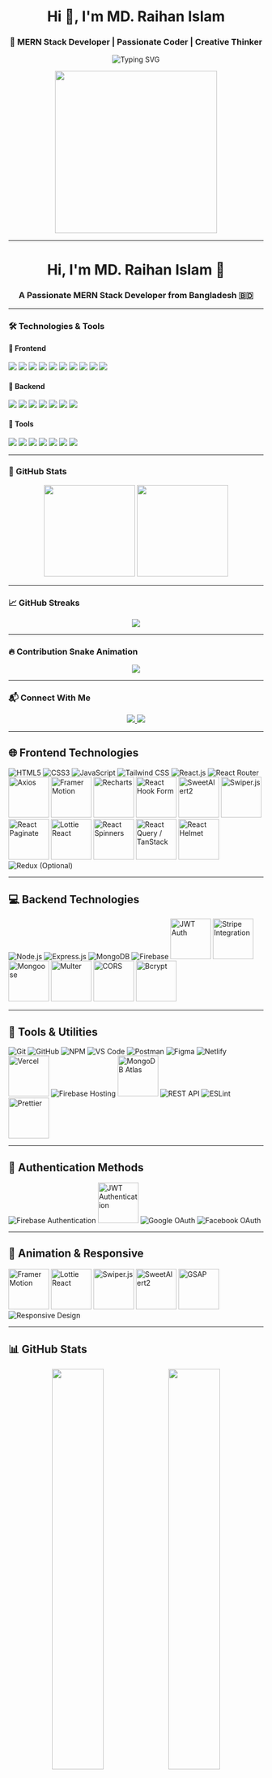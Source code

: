<h1 align="center">Hi 👋, I'm MD. Raihan Islam</h1>
<h3 align="center">🚀 MERN Stack Developer | Passionate Coder | Creative Thinker</h3>

<p align="center">
  <img src="https://readme-typing-svg.demolab.com?font=Fira+Code&size=24&duration=3000&pause=1000&center=true&vCenter=true&width=600&lines=Full+Stack+Developer;MERN+Stack+Expert;Open+Source+Lover;Always+Learning+New+Things..." alt="Typing SVG" />
</p>

<p align="center">
  <img src="https://media.giphy.com/media/qgQUggAC3Pfv687qPC/giphy.gif" width="320" />
</p>

---
<h1 align="center">Hi, I'm MD. Raihan Islam 👋</h1>
<h3 align="center">A Passionate MERN Stack Developer from Bangladesh 🇧🇩</h3>

---

### 🛠️ Technologies & Tools

#### 🧩 Frontend
<p align="left">
  <img src="https://img.shields.io/badge/HTML5-E34F26?style=for-the-badge&logo=html5&logoColor=white"/>
  <img src="https://img.shields.io/badge/CSS3-1572B6?style=for-the-badge&logo=css3&logoColor=white"/>
  <img src="https://img.shields.io/badge/JavaScript-F7DF1E?style=for-the-badge&logo=javascript&logoColor=black"/>
  <img src="https://img.shields.io/badge/Tailwind_CSS-38B2AC?style=for-the-badge&logo=tailwind-css&logoColor=white"/>
  <img src="https://img.shields.io/badge/React-20232A?style=for-the-badge&logo=react&logoColor=61DAFB"/>
  <img src="https://img.shields.io/badge/React_Router-CA4245?style=for-the-badge&logo=react-router&logoColor=white"/>
  <img src="https://img.shields.io/badge/Framer_Motion-E10098?style=for-the-badge&logo=framer&logoColor=white"/>
  <img src="https://img.shields.io/badge/Recharts-FF8042?style=for-the-badge&logo=recharts&logoColor=white"/>
  <img src="https://img.shields.io/badge/Swiper.js-6332F6?style=for-the-badge&logo=swiper&logoColor=white"/>
  <img src="https://img.shields.io/badge/Lottie-000000?style=for-the-badge&logo=lottie&logoColor=white"/>
</p>

#### 🧠 Backend
<p align="left">
  <img src="https://img.shields.io/badge/Node.js-339933?style=for-the-badge&logo=nodedotjs&logoColor=white"/>
  <img src="https://img.shields.io/badge/Express.js-404D59?style=for-the-badge"/>
  <img src="https://img.shields.io/badge/MongoDB-4EA94B?style=for-the-badge&logo=mongodb&logoColor=white"/>
  <img src="https://img.shields.io/badge/Firebase-FFCA28?style=for-the-badge&logo=firebase&logoColor=black"/>
  <img src="https://img.shields.io/badge/Stripe-635BFF?style=for-the-badge&logo=stripe&logoColor=white"/>
  <img src="https://img.shields.io/badge/JWT-000000?style=for-the-badge&logo=JSON%20web%20tokens&logoColor=white"/>
  <img src="https://img.shields.io/badge/Multer-ff8800?style=for-the-badge"/>
</p>

#### 🧰 Tools
<p align="left">
  <img src="https://img.shields.io/badge/Git-F05032?style=for-the-badge&logo=git&logoColor=white"/>
  <img src="https://img.shields.io/badge/GitHub-181717?style=for-the-badge&logo=github&logoColor=white"/>
  <img src="https://img.shields.io/badge/VS_Code-007ACC?style=for-the-badge&logo=visual-studio-code&logoColor=white"/>
  <img src="https://img.shields.io/badge/Postman-FF6C37?style=for-the-badge&logo=postman&logoColor=white"/>
  <img src="https://img.shields.io/badge/Figma-F24E1E?style=for-the-badge&logo=figma&logoColor=white"/>
  <img src="https://img.shields.io/badge/Vercel-000000?style=for-the-badge&logo=vercel&logoColor=white"/>
  <img src="https://img.shields.io/badge/Netlify-00C7B7?style=for-the-badge&logo=netlify&logoColor=white"/>
</p>

---

### 🚀 GitHub Stats

<p align="center">
  <img src="https://github-readme-stats.vercel.app/api?username=mdraihanislam&show_icons=true&theme=radical" height="180"/>
  <img src="https://github-readme-stats.vercel.app/api/top-langs/?username=mdraihanislam&layout=compact&theme=radical" height="180"/>
</p>

---

### 📈 GitHub Streaks

<p align="center">
  <img src="https://streak-stats.demolab.com?user=mdraihanislam&theme=radical&hide_border=true"/>
</p>

---

### 🔥 Contribution Snake Animation

<p align="center">
  <img src="https://raw.githubusercontent.com/mdraihanislam/mdraihanislam/output/github-contribution-grid-snake.svg" />
</p>

---

### 📬 Connect With Me

<p align="center">
  <a href="https://www.linkedin.com/in/mdraihanislam/" target="_blank">
    <img src="https://img.shields.io/badge/LinkedIn-blue?style=for-the-badge&logo=linkedin&logoColor=white"/>
  </a>
  <a href="mailto:mdraihanislam.dev@gmail.com">
    <img src="https://img.shields.io/badge/Gmail-red?style=for-the-badge&logo=gmail&logoColor=white"/>
  </a>
</p>

---



## 🌐 Frontend Technologies

<p align="left">
  <img src="https://img.icons8.com/color/96/html-5.png" title="HTML5"/>
  <img src="https://img.icons8.com/color/96/css3.png" title="CSS3"/>
  <img src="https://img.icons8.com/color/96/javascript.png" title="JavaScript"/>
  <img src="https://img.icons8.com/external-tal-revivo-color-tal-revivo/96/external-tailwind-css-a-utility-first-css-framework-for-rapid-ui-development-logo-color-tal-revivo.png" title="Tailwind CSS"/>
  <img src="https://img.icons8.com/color/96/react-native.png" title="React.js"/>
  <img src="https://img.icons8.com/external-tal-revivo-color-tal-revivo/96/external-react-router-a-collection-of-navigational-components-that-compose-declaratively-logo-color-tal-revivo.png" title="React Router"/>
  <img src="https://cdn.worldvectorlogo.com/logos/axios-1.svg" width="80" title="Axios"/>
  <img src="https://seeklogo.com/images/F/framer-motion-logo-DA1E33CAA1-seeklogo.com.png" width="80" title="Framer Motion"/>
  <img src="https://recharts.org/assets/logo.png" width="80" title="Recharts"/>
  <img src="https://avatars.githubusercontent.com/u/69983066?s=200&v=4" width="80" title="React Hook Form"/>
  <img src="https://cdn.worldvectorlogo.com/logos/sweetalert.svg" width="80" title="SweetAlert2"/>
  <img src="https://swiperjs.com/images/logo.svg" width="80" title="Swiper.js"/>
  <img src="https://miro.medium.com/v2/resize:fit:320/1*zY-8iYjSxCSsy6Xk_VhYVw.png" width="80" title="React Paginate"/>
  <img src="https://upload.wikimedia.org/wikipedia/commons/thumb/1/10/LottieLogo_Color.svg/1024px-LottieLogo_Color.svg.png" width="80" title="Lottie React"/>
  <img src="https://raw.githubusercontent.com/danilowoz/react-content-loader/master/logo.png" width="80" title="React Spinners"/>
  <img src="https://raw.githubusercontent.com/tanstack/query/7c2fc11ca70761f21e9cd367d0976ae242c82302/media/logo.png" width="80" title="React Query / TanStack"/>
  <img src="https://seeklogo.com/images/R/react-helmet-logo-8A2E49C90D-seeklogo.com.png" width="80" title="React Helmet"/>
  <img src="https://img.icons8.com/color/96/redux.png" title="Redux (Optional)"/>
</p>

---

## 💻 Backend Technologies

<p align="left">
  <img src="https://img.icons8.com/color/96/nodejs.png" title="Node.js"/>
  <img src="https://img.icons8.com/ios-filled/100/express-js.png" title="Express.js"/>
  <img src="https://img.icons8.com/color/96/mongodb.png" title="MongoDB"/>
  <img src="https://img.icons8.com/color/96/firebase.png" title="Firebase"/>
  <img src="https://jwt.io/img/pic_logo.svg" width="80" title="JWT Auth"/>
  <img src="https://cdn.worldvectorlogo.com/logos/stripe-4.svg" width="80" title="Stripe Integration"/>
  <img src="https://seeklogo.com/images/M/mongoose-logo-68B7CCE703-seeklogo.com.png" width="80" title="Mongoose"/>
  <img src="https://avatars.githubusercontent.com/u/59577263?s=200&v=4" width="80" title="Multer"/>
  <img src="https://upload.wikimedia.org/wikipedia/commons/thumb/5/5a/CORS_Logo.svg/2560px-CORS_Logo.svg.png" width="80" title="CORS"/>
  <img src="https://seeklogo.com/images/B/bcrypt-logo-F1E9ED2645-seeklogo.com.png" width="80" title="Bcrypt"/>
</p>

---

## 🧰 Tools & Utilities

<p align="left">
  <img src="https://img.icons8.com/color/96/git.png" title="Git"/>
  <img src="https://img.icons8.com/glyph-neue/96/github.png" title="GitHub"/>
  <img src="https://img.icons8.com/color/96/npm.png" title="NPM"/>
  <img src="https://img.icons8.com/color/96/visual-studio-code-2019.png" title="VS Code"/>
  <img src="https://img.icons8.com/external-tal-revivo-shadow-tal-revivo/96/external-postman-is-the-only-complete-api-development-environment-logo-shadow-tal-revivo.png" title="Postman"/>
  <img src="https://img.icons8.com/color/96/figma--v1.png" title="Figma"/>
  <img src="https://img.icons8.com/color/96/netlify.png" title="Netlify"/>
  <img src="https://assets.vercel.com/image/upload/v1662130559/front/favicon/vercel/favicon.ico" width="80" title="Vercel"/>
  <img src="https://img.icons8.com/color/96/google-firebase-console.png" title="Firebase Hosting"/>
  <img src="https://avatars.githubusercontent.com/u/10251060?s=280&v=4" width="80" title="MongoDB Atlas"/>
  <img src="https://img.icons8.com/plasticine/100/json.png" title="REST API"/>
  <img src="https://img.icons8.com/color/96/eslint.png" title="ESLint"/>
  <img src="https://seeklogo.com/images/P/prettier-logo-D5C5197E37-seeklogo.com.png" width="80" title="Prettier"/>
</p>

---

## 🔐 Authentication Methods

<p align="left">
  <img src="https://img.icons8.com/color/96/firebase.png" title="Firebase Authentication"/>
  <img src="https://jwt.io/img/pic_logo.svg" width="80" title="JWT Authentication"/>
  <img src="https://img.icons8.com/color/96/google-logo.png" title="Google OAuth"/>
  <img src="https://img.icons8.com/color/96/facebook-new.png" title="Facebook OAuth"/>
</p>

---

## 🎨 Animation & Responsive

<p align="left">
  <img src="https://seeklogo.com/images/F/framer-motion-logo-DA1E33CAA1-seeklogo.com.png" width="80" title="Framer Motion"/>
  <img src="https://upload.wikimedia.org/wikipedia/commons/thumb/1/10/LottieLogo_Color.svg/1024px-LottieLogo_Color.svg.png" width="80" title="Lottie React"/>
  <img src="https://swiperjs.com/images/logo.svg" width="80" title="Swiper.js"/>
  <img src="https://cdn-icons-png.flaticon.com/512/2085/2085310.png" width="80" title="SweetAlert2"/>
  <img src="https://greensock.com/uploads/monthly_2020_03/gsap-greensock.svg.c0d4d507bf1982be694289faeebd72c0.svg" width="80" title="GSAP"/>
  <img src="https://img.icons8.com/ios-filled/100/4a90e2/responsive.png" title="Responsive Design"/>
</p>

---

## 📊 GitHub Stats

<p align="center">
  <img src="https://github-readme-stats.vercel.app/api?username=yourusername&show_icons=true&theme=radical&rank_icon=github&locale=en" width="45%"/>
  <img src="https://github-readme-streak-stats.herokuapp.com/?user=yourusername&theme=radical" width="45%"/>
</p>

---

## 📬 Contact Me

<p align="left">
  <a href="mailto:yourmail@gmail.com"><img src="https://img.icons8.com/color/96/gmail--v1.png" title="Email"/></a>
  <a href="https://linkedin.com/in/yourlinkedin"><img src="https://img.icons8.com/color/96/linkedin.png" title="LinkedIn"/></a>
  <a href="https://yourportfolio.com"><img src="https://img.icons8.com/ios/96/domain.png" title="Portfolio"/></a>
</p>

---

<p align="center"><b>⚡ I love building full-stack applications, creating scalable systems, and constantly learning new tools.</b></p>
